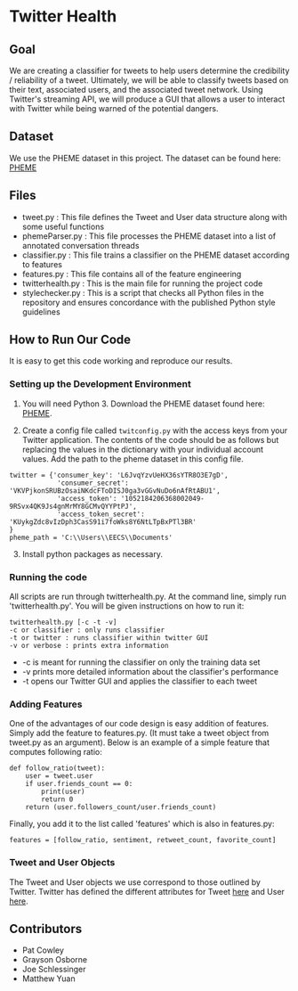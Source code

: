 # Twitter Health


## Goal
We are creating a classifier for tweets to help users determine the credibility / reliability of a tweet. Ultimately, we will be able to classify tweets based on their text, associated users, and the associated tweet network. Using Twitter's streaming API, we will produce a GUI that allows a user to interact with Twitter while being warned of the potential dangers.


## Dataset
We use the PHEME dataset in this project. The dataset can be found here: [PHEME](https://figshare.com/articles/PHEME_rumour_scheme_dataset_journalism_use_case/2068650)

## Files
- tweet.py : This file defines the Tweet and User data structure along with some useful functions
- phemeParser.py : This file processes the PHEME dataset into a list of annotated conversation threads
- classifier.py : This file trains a classifier on the PHEME dataset according to features
- features.py : This file contains all of the feature engineering
- twitterhealth.py : This is the main file for running the project code
- stylechecker.py : This is a script that checks all Python files in the repository and ensures concordance with the published Python style guidelines

## How to Run Our Code
It is easy to get this code working and reproduce our results.

### Setting up the Development Environment
1. You will need Python 3. Download the PHEME dataset found here: [PHEME](https://figshare.com/articles/PHEME_rumour_scheme_dataset_journalism_use_case/2068650).

2. Create a config file called `twitconfig.py` with the access keys from your Twitter application. The contents of the code should be as follows but replacing the values in the dictionary with your individual account values. Add the path to the pheme dataset in this config file.
~~~~
twitter = {'consumer_key': 'L6JvqYzvUeHX36sYTR8O3E7gD',
            'consumer_secret': 'VKVPjkonSRUBzOsaiNKdcFToDISJ0ga3vGGvNuDo6nAfRtABU1',
            'access_token': '1052184206368002049-9RSvx4QK9Js4gnMrMY8GCMvQYYPtPJ',
            'access_token_secret': 'KUykgZdc8vIzDph3CasS91i7foWks8Y6NtLTpBxPTl3BR'
}
pheme_path = 'C:\\Users\\EECS\\Documents'
~~~~

3. Install python packages as necessary.

### Running the code
All scripts are run through twitterhealth.py. At the command line, simply run 'twitterhealth.py'. You will be given instructions on how to run it:
~~~~
twitterhealth.py [-c -t -v]
-c or classifier : only runs classifier
-t or twitter : runs classifier within twitter GUI
-v or verbose : prints extra information
~~~~

- -c is meant for running the classifier on only the training data set
- -v prints more detailed information about the classifier's performance
- -t opens our Twitter GUI and applies the classifier to each tweet

### Adding Features
One of the advantages of our code design is easy addition of features. Simply add the feature to features.py. (It must take a tweet object from tweet.py as an argument). Below is an example of a simple feature that computes following ratio:

~~~~
def follow_ratio(tweet):
    user = tweet.user
    if user.friends_count == 0:
        print(user)
        return 0
    return (user.followers_count/user.friends_count)
~~~~

Finally, you add it to the list called 'features' which is also in features.py:

~~~~
features = [follow_ratio, sentiment, retweet_count, favorite_count]
~~~~~

### Tweet and User Objects
The Tweet and User objects we use correspond to those outlined by Twitter. Twitter has defined the different attributes for Tweet [here](https://developer.twitter.com/en/docs/tweets/data-dictionary/overview/tweet-object) and User [here](https://developer.twitter.com/en/docs/tweets/data-dictionary/overview/user-object).


## Contributors
- Pat Cowley
- Grayson Osborne
- Joe Schlessinger
- Matthew Yuan
